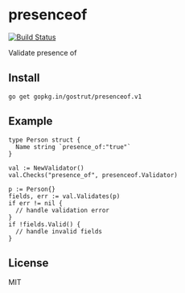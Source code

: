 # presenceof

[![Build Status](https://travis-ci.org/gostrut/presenceof.svg?branch=master)](https://travis-ci.org/gostrut/presenceof)

Validate presence of

## Install

    go get gopkg.in/gostrut/presenceof.v1

## Example

    type Person struct {
      Name string `presence_of:"true"`
    }

    val := NewValidator()
    val.Checks("presence_of", presenceof.Validator)

    p := Person{}
    fields, err := val.Validates(p)
    if err != nil {
      // handle validation error
    }
    if !fields.Valid() {
      // handle invalid fields
    }

## License

MIT
